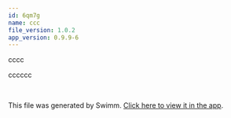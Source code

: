 ```yaml
---
id: 6qm7g
name: ccc
file_version: 1.0.2
app_version: 0.9.9-6
---
```


cccc

cccccc

<br/>

This file was generated by Swimm. [Click here to view it in the app](https://swimm-web-app.web.app/repos/Z2l0aHViJTNBJTNBdGVzdC1naXRodWItYXBwJTNBJTNBc3dpbW1pbw==/docs/6qm7g).